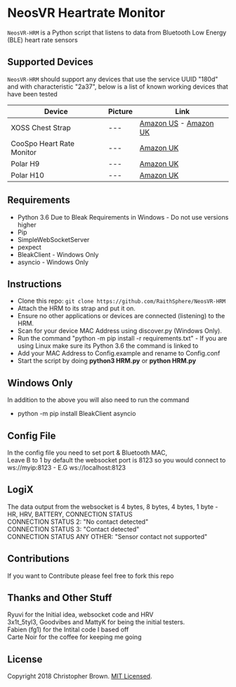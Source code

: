 # NeosVR Heartrate Monitor

`NeosVR-HRM` is a Python script that listens to data from Bluetooth Low Energy (BLE) heart rate sensors 

## Supported Devices
`NeosVR-HRM` should support any devices that use the service UUID "180d" and with characteristic "2a37", below is a list of known working devices that have been tested

Device | Picture | Link
--- | --- | ---
XOSS Chest Strap | --- | [Amazon US](https://www.amazon.com/XOSS-Monitor-Bluetooth-Wireless-Accessories/dp/B0822SFPTF/ref=sr_1_10?dchild=1&keywords=Xoss&qid=1604338218&sr=8-10&th=1) - [Amazon UK](https://www.amazon.co.uk/XOSS-Monitor-Bluetooth-Waterproof-Computers/dp/B087LWS3BN/ref=sr_1_7?dchild=1&keywords=Xoss&qid=1604476420&sr=8-7)
CooSpo Heart Rate Monitor | --- | [Amazon UK](https://www.amazon.co.uk/CooSpo-Monitor-Bluetooth-Training-concept2/dp/B07SFTNXSD/)
Polar H9 | --- |  [Amazon UK](https://www.amazon.co.uk/POLAR-Unisexs-Sensor-Bluetooth-Waterproof-Monitor/dp/B08411DQ96)
Polar H10 | --- | [Amazon UK](https://www.amazon.co.uk/Polar-Monitor-Bluetooth-Waterproof-Sensor/dp/B07PM54P4N)

## Requirements
* Python 3.6 Due to Bleak Requirements in Windows - Do not use versions higher
* Pip
* SimpleWebSocketServer
* pexpect
* BleakClient - Windows Only
* asyncio - Windows Only

## Instructions
* Clone this repo: `git clone https://github.com/RaithSphere/NeosVR-HRM`
* Attach the HRM to its strap and put it on.
* Ensure no other applications or devices are connected (listening) to the HRM.
* Scan for your device MAC Address using discover.py (Windows Only).
* Run the command "python -m pip install -r requirements.txt" - If you are using Linux make sure its Python 3.6 the command is linked to
* Add your MAC Address to Config.example and rename to Config.conf
* Start the script by doing **python3 HRM.py** or **python HRM.py**

## Windows Only
In addition to the above you will also need to run the command
* python -m pip install BleakClient asyncio

## Config File
In the config file you need to set port & Bluetooth MAC, 
<BR>Leave B to 1 by default the websocket port is 8123 so you would connect to ws://myip:8123 - E.G ws://localhost:8123

## LogiX
The data output from the websocket is 4 bytes, 8 bytes, 4 bytes, 1 byte - HR, HRV, BATTERY, CONNECTION STATUS
<BR>CONNECTION STATUS 2: "No contact detected"
<BR>CONNECTION STATUS 3: "Contact detected"
<BR>CONNECTION STATUS ANY OTHER: "Sensor contact not supported"

## Contributions
If you want to Contribute please feel free to fork this repo

## Thanks and Other Stuff
Ryuvi for the Initial idea, websocket code and HRV
<BR>3x1t_5tyl3, Goodvibes and MattyK for being the initial testers.
<BR>Fabien (fg1) for the Intital code I based off
<BR>Carte Noir for the coffee for keeping me going

## License

Copyright 2018 Christopher Brown.
[MIT Licensed](https://chbrown.github.io/licenses/MIT/#2018).